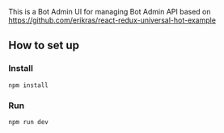 This is a Bot Admin UI for managing Bot Admin API based on https://github.com/erikras/react-redux-universal-hot-example

## How to set up
### Install
`npm install`

### Run
`npm run dev` 
